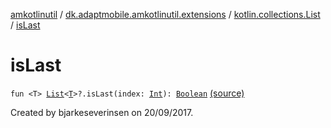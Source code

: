 [amkotlinutil](../../index.md) / [dk.adaptmobile.amkotlinutil.extensions](../index.md) / [kotlin.collections.List](index.md) / [isLast](./is-last.md)

# isLast

`fun <T> `[`List`](https://kotlinlang.org/api/latest/jvm/stdlib/kotlin.collections/-list/index.html)`<`[`T`](is-last.md#T)`>?.isLast(index: `[`Int`](https://kotlinlang.org/api/latest/jvm/stdlib/kotlin/-int/index.html)`): `[`Boolean`](https://kotlinlang.org/api/latest/jvm/stdlib/kotlin/-boolean/index.html) [(source)](https://github.com/adaptmobile-organization/amkotlinutil/tree/master/amkotlinutil/amkotlinutil/src/main/java/dk/adaptmobile/amkotlinutil/extensions/ListExtensions.kt#L7)

Created by bjarkeseverinsen on 20/09/2017.

